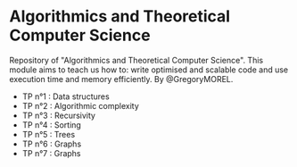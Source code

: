 # Algorithmics and Theoretical Computer Science

Repository of "Algorithmics and Theoretical Computer Science". 
This module aims to teach us how to: write optimised and scalable code and use execution time and memory efficiently. By @GregoryMOREL.
- TP n°1 : Data structures
- TP n°2 : Algorithmic complexity
- TP n°3 : Recursivity
- TP n°4 : Sorting
- TP n°5 : Trees
- TP n°6 : Graphs
- TP n°7 : Graphs
